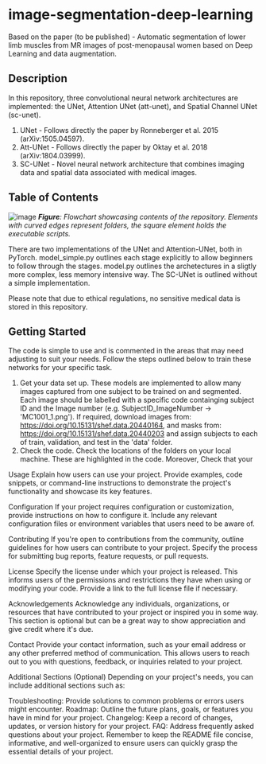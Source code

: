 # image-segmentation-deep-learning
Based on the paper (to be published) - Automatic segmentation of lower limb muscles from MR images of post-menopausal women based on Deep Learning and data augmentation.

## Description
In this repository, three convolutional neural network architectures are implemented: the UNet, Attention UNet (att-unet), and Spatial Channel UNet (sc-unet). 
1) UNet - Follows directly the paper by Ronneberger et al. 2015 (arXiv:1505.04597).
2) Att-UNet - Follows directly the paper by Oktay et al. 2018 (arXiv:1804.03999).
3) SC-UNet - Novel neural network architecture that combines imaging data and spatial data associated with medical images.

## Table of Contents

![image](https://github.com/whhenson8/image-segmentation-deep-learning/assets/136348259/994c4a40-5950-4e0b-9e27-db4e77c7eab3)
***Figure**: Flowchart showcasing contents of the repository. Elements with curved edges represent folders, the square element holds the executable scripts.*

There are two implementations of the UNet and Attention-UNet, both in PyTorch. model_simple.py outlines each stage explicitly to allow beginners to follow through the stages. model.py outlines the archetectures in a sligtly more complex, less memory intensive way. The SC-UNet is outlined without a simple implementation.

Please note that due to ethical regulations, no sensitive medical data is stored in this repository. 


## Getting Started
The code is simple to use and is commented in the areas that may need adjusting to suit your needs. Follow the steps outlined below to train these networks for your specific task.

  1) Get your data set up. These models are implemented to allow many images captured from one subject to be trained on and segmented.   Each image should be labelled with a specific code containging subject ID and the Image number (e.g. SubjectID_ImageNumber ->          'MC1001_1.png'). If required, download images from: https://doi.org/10.15131/shef.data.20440164, and masks from:                       https://doi.org/10.15131/shef.data.20440203 and assign subjects to each of train, validation, and test in the 'data' folder.
  2) Check the code. Check the locations of the folders on your local machine. These are highlighted in the code. Moreover, Check that your


Usage
Explain how users can use your project. Provide examples, code snippets, or command-line instructions to demonstrate the project's functionality and showcase its key features.

Configuration
If your project requires configuration or customization, provide instructions on how to configure it. Include any relevant configuration files or environment variables that users need to be aware of.

Contributing
If you're open to contributions from the community, outline guidelines for how users can contribute to your project. Specify the process for submitting bug reports, feature requests, or pull requests.

License
Specify the license under which your project is released. This informs users of the permissions and restrictions they have when using or modifying your code. Provide a link to the full license file if necessary.

Acknowledgements
Acknowledge any individuals, organizations, or resources that have contributed to your project or inspired you in some way. This section is optional but can be a great way to show appreciation and give credit where it's due.

Contact
Provide your contact information, such as your email address or any other preferred method of communication. This allows users to reach out to you with questions, feedback, or inquiries related to your project.

Additional Sections (Optional)
Depending on your project's needs, you can include additional sections such as:

Troubleshooting: Provide solutions to common problems or errors users might encounter.
Roadmap: Outline the future plans, goals, or features you have in mind for your project.
Changelog: Keep a record of changes, updates, or version history for your project.
FAQ: Address frequently asked questions about your project.
Remember to keep the README file concise, informative, and well-organized to ensure users can quickly grasp the essential details of your project.
